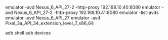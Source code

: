 
emulator -avd Nexus_6_API_27-2 -http-proxy 192.168.10.40:8080
emulator -avd Nexus_6_API_27-2 -http-proxy 192.168.10.41:8080
emulator -list-avds
emulator -avd Nexus_6_API_27
emulator -avd Pixel_3a_API_34_extension_level_7_x86_64

adb shell
adb devices
